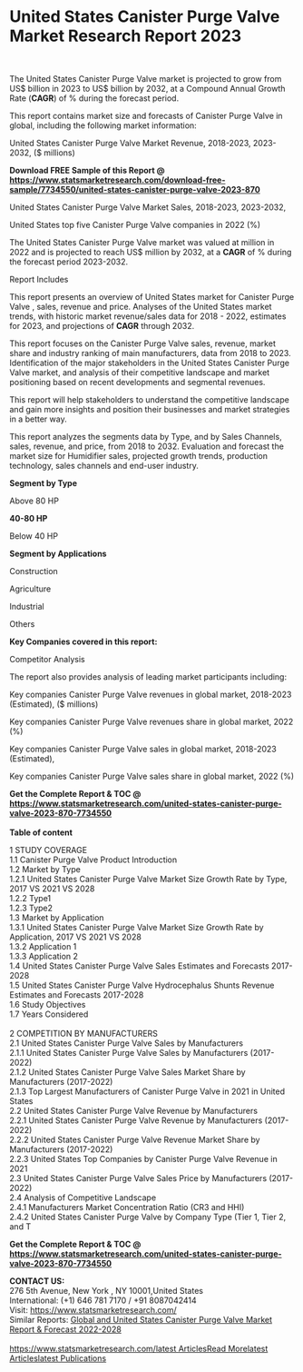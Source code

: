 <h1>United States Canister Purge Valve Market Research Report 2023</h1><br/><p>The United States Canister Purge Valve market is projected to grow from US$ billion in 2023 to US$ billion by 2032, at a Compound Annual Growth Rate (<strong>CAGR</strong>) of % during the forecast period.</p><p>This report contains market size and forecasts of Canister Purge Valve in global, including the following market information:</p><p>United States Canister Purge Valve Market Revenue, 2018-2023, 2023-2032, ($ millions)</p><p><strong>Download FREE Sample of this Report @ <a href="https://www.statsmarketresearch.com/download-free-sample/7734550/united-states-canister-purge-valve-2023-870">https://www.statsmarketresearch.com/download-free-sample/7734550/united-states-canister-purge-valve-2023-870</a></strong></p><p>United States Canister Purge Valve Market Sales, 2018-2023, 2023-2032,</p><p>United States top five Canister Purge Valve companies in 2022 (%)</p><p>The United States Canister Purge Valve market was valued at million in 2022 and is projected to reach US$ million by 2032, at a <strong>CAGR</strong> of % during the forecast period 2023-2032.</p><p>Report Includes</p><p>This report presents an overview of United States market for Canister Purge Valve , sales, revenue and price. Analyses of the United States market trends, with historic market revenue/sales data for 2018 - 2022, estimates for 2023, and projections of <strong>CAGR</strong> through 2032.</p><p>This report focuses on the Canister Purge Valve sales, revenue, market share and industry ranking of main manufacturers, data from 2018 to 2023. Identification of the major stakeholders in the United States Canister Purge Valve market, and analysis of their competitive landscape and market positioning based on recent developments and segmental revenues.</p><p>This report will help stakeholders to understand the competitive landscape and gain more insights and position their businesses and market strategies in a better way.</p><p>This report analyzes the segments data by Type, and by Sales Channels, sales, revenue, and price, from 2018 to 2032. Evaluation and forecast the market size for Humidifier sales, projected growth trends, production technology, sales channels and end-user industry.</p><p><strong>Segment by Type</strong></p><p>Above 80 HP</p><p><strong>40-80 HP</strong></p><p>Below 40 HP</p><p><strong> Segment <strong><strong>by Applications</strong></strong></strong></p><p>Construction</p><p>Agriculture</p><p>Industrial</p><p>Others</p><p><strong>Key Companies covered in this report:</strong></p><p>Competitor Analysis</p><p>The report also provides analysis of leading market participants including:</p><p>Key companies Canister Purge Valve revenues in global market, 2018-2023 (Estimated), ($ millions)</p><p>Key companies Canister Purge Valve revenues share in global market, 2022 (%)</p><p>Key companies Canister Purge Valve sales in global market, 2018-2023 (Estimated),</p><p>Key companies Canister Purge Valve sales share in global market, 2022 (%)</p><div><b>Get the Complete Report & TOC @ <a href="https://www.statsmarketresearch.com/united-states-canister-purge-valve-2023-870-7734550">https://www.statsmarketresearch.com/united-states-canister-purge-valve-2023-870-7734550</a></b></div><br><b>Table of content</b><p>1 STUDY COVERAGE<br />1.1 Canister Purge Valve Product Introduction<br />1.2 Market by Type<br />1.2.1 United States Canister Purge Valve Market Size Growth Rate by Type, 2017 VS 2021 VS 2028<br />1.2.2 Type1<br />1.2.3 Type2<br />1.3 Market by Application<br />1.3.1 United States Canister Purge Valve Market Size Growth Rate by Application, 2017 VS 2021 VS 2028<br />1.3.2 Application 1<br />1.3.3 Application 2<br />1.4 United States Canister Purge Valve Sales Estimates and Forecasts 2017-2028<br />1.5 United States Canister Purge Valve Hydrocephalus Shunts Revenue Estimates and Forecasts 2017-2028<br />1.6 Study Objectives<br />1.7 Years Considered<br /><br />2 COMPETITION BY MANUFACTURERS<br />2.1 United States Canister Purge Valve Sales by Manufacturers<br />2.1.1 United States Canister Purge Valve Sales by Manufacturers (2017-2022)<br />2.1.2 United States Canister Purge Valve Sales Market Share by Manufacturers (2017-2022)<br />2.1.3 Top Largest Manufacturers of Canister Purge Valve in 2021 in United States<br />2.2 United States Canister Purge Valve Revenue by Manufacturers<br />2.2.1 United States Canister Purge Valve Revenue by Manufacturers (2017-2022)<br />2.2.2 United States Canister Purge Valve Revenue Market Share by Manufacturers (2017-2022)<br />2.2.3 United States Top Companies by Canister Purge Valve Revenue in 2021<br />2.3 United States Canister Purge Valve Sales Price by Manufacturers (2017-2022)<br />2.4 Analysis of Competitive Landscape<br />2.4.1 Manufacturers Market Concentration Ratio (CR3 and HHI)<br />2.4.2 United States Canister Purge Valve by Company Type (Tier 1, Tier 2, and T<br><div><b>Get the Complete Report & TOC @ <a href="https://www.statsmarketresearch.com/united-states-canister-purge-valve-2023-870-7734550">https://www.statsmarketresearch.com/united-states-canister-purge-valve-2023-870-7734550</a></b></div></p> <b>CONTACT US:</b><br>276 5th Avenue, New York , NY 10001,United States<br>International: (+1) 646 781 7170 / +91 8087042414<br>Visit: <a href="https://www.statsmarketresearch.com/">https://www.statsmarketresearch.com/</a><br>Similar Reports: <a href="https://www.statsmarketresearch.com/united-states-canister-purge-valve-2023-870-7734550">Global and United States Canister Purge Valve Market Report & Forecast 2022-2028</a><br/><br/><a href="https://gyeongbokgung.com">https://www.statsmarketresearch.com/</a><a href="https://hallyeomaritime.com">latest Articles</a><a href="https://jingwansa.com">Read More</a><a href=https://nguoiviet.jp/">latest Articles</a><a href="https://www.intelmarketresearch.com/">latest Publications</a>
